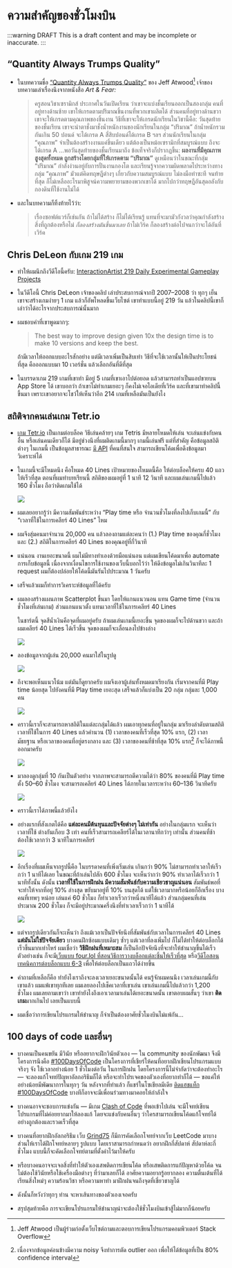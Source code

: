 # ความสำคัญของชั่วโมงบิน

:::warning DRAFT
This is a draft content and may be incomplete or inaccurate.
:::

## “Quantity Always Trumps Quality”

- ในบทความชื่อ [“Quantity Always Trumps Quality”](https://blog.codinghorror.com/quantity-always-trumps-quality/) ของ Jeff Atwood[^jeffatwood]
    เจ้าของบทความเล่าเรื่องนึงจากหนังสือ _Art & Fear:_

    > ครูสอนวิชาเซรามิกส์ ประกาศในวันเปิดเรียน ว่าเขาจะแบ่งชั้นเรียนออกเป็นสองกลุ่ม
    > คนที่อยู่ทางด้านซ้าย เขาให้เกรดตามปริมาณชิ้นงานที่พวกเขาผลิตได้
    > ส่วนคนที่อยู่ทางด้านขวา เขาจะให้เกรดตามคุณภาพของชิ้นงาน
    > วิธีที่เขาจะให้เกรดนักเรียนในวิชานี้คือ:
    > วันสุดท้ายของชั้นเรียน
    > เขาจะนำตาชั่งมาชั่งน้ำหนักงานของนักเรียนในกลุ่ม “ปริมาณ” ถ้าน้ำหนักรวมกันเกิน 50 ปอนด์ จะได้เกรด A สี่สิบปอนด์ได้เกรด B ฯลฯ
    > ส่วนนักเรียนในกลุ่ม “คุณภาพ” จำเป็นต้องสร้างงานแค่ชิ้นเดียว แต้ต้องเป็นหม้อเซรามิกที่สมบูรณ์แบบ ถึงจะได้เกรด A
    > …พอวันสุดท้ายของชั้นเรียนมาถึง ข้อเท็จจริงก็ปรากฏขึ้น:
    > **ผลงานที่มีคุณภาพสูงสุดทั้งหมด ถูกสร้างโดยกลุ่มที่ให้เกรดตาม “ปริมาณ”**
    > ดูเหมือนว่าในขณะที่กลุ่ม “ปริมาณ” กำลังง่วนอยู่กับการปั่นงานกองโต และเรียนรู้จากความผิดพลาดไประหว่างทาง
    > กลุ่ม “คุณภาพ” มัวแต่คิดทฤษฎีต่างๆ เกี่ยวกับความสมบูรณ์แบบ ไม่ลงมือทำซะที จนท้ายที่สุด ก็ไม่เหลืออะไรมาพิสูจน์ความพยายามของพวกเขาได้ มากไปกว่าทฤษฎีอันสุดอลังกับ กองดินที่ใช้งานไม่ได้

- และในบทความก็ทิ้งท้ายไว้ว่า:

    > เรื่องซอฟต์แวร์ก็เช่นกัน
    > ถ้าไม่ได้สร้าง ก็ไม่ได้เรียนรู้
    > แทนที่จะมามัวกังวลว่าคุณกำลังสร้างสิ่งที่ถูกต้องหรือไม่ _ก็ลองสร้างมันขึ้นมาเลย_
    > ถ้าไม่เวิร์ค ก็ลองสร้างต่อไปจนกว่าจะได้อันที่เวิร์ค

[^jeffatwood]: Jeff Atwood เป็นผู้ร่วมก่อตั้งเว็บไซต์ถามและตอบการเขียนโปรแกรมคอมพิวเตอร์ Stack Overflow

## Chris DeLeon กับเกม 219 เกม

- ทำให้ผมนึกถึงวีดีโอนี้ครับ: [InteractionArtist 219 Daily Experimental Gameplay Projects](https://youtu.be/BgZrBpSISS0)

- ในวีดีโอนี้
    Chris DeLeon เจ้าของคลิป เล่าประสบการณ์จากปี 2007–2008 ว่า
    ทุกๆ เย็น เขาจะสร้างเกมง่ายๆ 1 เกม แล้วก็อัพโหลดขึ้นเว็บไซต์
    เขาทำแบบนี้อยู่ 219 วัน
    แล้วในคลิปนี้เขาก็เล่าว่าได้อะไรจากประสบการณ์นั้นมาก

- ผมชอบคำที่เขาพูดมากๆ:

    > The best way to improve design given 10x the design time is to make 10 versions and keep the best.

    ถ้ามีเวลาให้ออกแบบอะไรสักอย่าง แต่มีเวลาเพิ่มเป็นสิบเท่า
    วิธีที่จะใช้เวลานั้นให้เป็นประโยชน์ที่สุด คือออกแบบมา 10 เวอร์ชั่น แล้วเลือกอันที่ดีที่สุด

- ในบรรดาเกม 219 เกมที่เขาทำ
    มีอยู่ 5 เกมที่เขาเอาไปต่อยอด แล้วสามารถทำเป็นแอปขายบน App Store ได้
    เขาบอกว่า ถ้าเขาไม่ทำเกมเยอะๆ ก็คงไม่เจอไอเดียที่เวิร์ค
    และที่เขามาทำคลิปนี้ขึ้นมา เพราะเขาอยากจะโชว์ให้เห็นว่าอีก 214 เกมที่เหลือมันเป็นยังไง

## สถิติจากคนเล่นเกม Tetr.io

- [เกม Tetr.io](https://tetr.io/) เป็นเกมต่อบล็อค
    วิธีเล่นคล้ายๆ เกม Tetris
    มีหลายโหมดให้เล่น
    จะเล่นแข่งกับคนอื่น หรือเล่นคนเดียวก็ได้
    มีอยู่ช่วงนึงที่ผมติดเกมนี้มากๆ
    เกมนี้เล่นฟรี
    แต่ที่สำคัญ
    คือข้อมูลสถิติต่างๆ ในเกมนี้ เป็นข้อมูลสาธารณะ
    [มี API](https://tetr.io/about/api/) ที่คนที่สนใจ สามารถเขียนโค้ดเพื่อดึงข้อมูลมาวิเคราะห์ได้

- ในเกมนี้จะมีโหมดนึง คือโหมด 40 Lines
    เป้าหมายของโหมดนี้คือ ให้ต่อบล็อคให้ครบ 40 แถว ให้เร็วที่สุด
    ตอนที่ผมทำบทเรียนนี้ สถิติของผมอยู่ที่ 1 นาที 12 วินาที
    และผมเล่นเกมนี้ไปแล้ว 160 ชั่วโมง
    ถือว่าติดเกมใช้ได้

    ![](https://im.dt.in.th/ipfs/bafybeifqr63q3pupjlezbk7lkybwhdjkjx7qkbicbrthclw4pj4xk7dcse/image.webp)

- ผมเลยอยากรู้ว่า
    มีความสัมพันธ์ระหว่าง “Play time หรือ จำนวนชั่วโมงที่ลงไปเก็บเกมนี้” กับ “เวลาที่ใช้ในการเคลียร์ 40 Lines” ไหม

- ผมจึงสุ่มคนมาจำนวน 20,000 คน
    แล้วลองถามแต่ละคนว่า
    (1.) Play time ของคุณกี่ชั่วโมง และ (2.) สถิติในการเคลียร์ 40 Lines ของคุณอยู่ที่กี่วินาที

- แน่นอน งานเยอะขนาดนี้ ผมไม่มีทางทำเองด้วยมือแน่นอน
    แต่ผมเขียนโค้ดมาเพื่อ automate การเก็บข้อมูลนี้
    เนื่องจากเงื่อนไขการใช้งานของเว็บนี้บอกไว้ว่า ให้ดึงข้อมูลไม่เกินวินาทีละ 1 request
    ผมก็ต้องปล่อยให้โค้ดนี้มันรันไปประมาณ 1 วันครับ

- เสร็จแล้วผมก็ทำการวิเคราะห์ข้อมูลที่ได้ครับ

- ผมลองสร้างแผนภาพ Scatterplot ขึ้นมา
    โดยให้แกนแนวนอน แทน Game time (จำนวนชั่วโมงที่เล่นเกม)
    ส่วนแกนแนวตั้ง แทนเวลาที่ใช้ในการเคลียร์ 40 Lines

    ในชาร์ตนี้ จุดสีน้ำเงินคือจุดที่ผมอยู่ครับ
    ถ้าผมเล่นเกมนี้เยอะขึ้น จุดของผมก็จะไปด้านขวา
    และถ้าผมเคลียร์ 40 Lines ได้เร็วขึ้น จุดของผมก็จะเลื่อนลงไปข้างล่าง

    ![](https://im.dt.in.th/ipfs/bafybeifp34idpterdvyonacgh2p77am2nhk4gqxqluwppizlwqpcfvqmkm/image.webp)

- ลองข้อมูลจากผู้เล่น 20,000 คนมาใส่ในรูปดู

    ![](https://im.dt.in.th/ipfs/bafybeia37eqwg267m3jxe6k2652lip25olmf3mvm34k2qbta24h6s3p4dq/image.webp)

- ถึงจะพอเห็นแนวโน้ม แต่มันก็ดูยากครับ
    ผมจึงเอาผู้เล่นทั้งหมดมาเรียงกัน เริ่มจากคนที่มี Play time น้อยสุด ไปยังคนที่มี Play time เยอะสุด
    เสร็จแล้วก็แบ่งเป็น 20 กลุ่ม กลุ่มละ 1,000 คน

    ![](https://im.dt.in.th/ipfs/bafybeieriqsaekhnq4e6zcjmcfxe74enhd7javo755rr6kxcquwdjpolna/image.webp)

- คราวนี้เราก็จะสามารถหาสถิติในแต่ละกลุ่มได้แล้ว
    ผมเอาทุกคนที่อยู่ในกลุ่ม มาเรียงลำดับตามสถิติเวลาที่ใช้ในการ 40 Lines
    แล้วคำนวน ​(1) เวลาของคนที่เร็วที่สุด 10% แรก, (2) เวลามัธยฐาน หรือเวลาของคนที่อยู่ตรงกลาง และ (3) เวลาของคนที่ช้าที่สุด 10% แรก[^noise] ก็จะได้ภาพนี้ออกมาครับ

    ![](https://im.dt.in.th/ipfs/bafybeieni3rkovqugy2ebaiwucxs5egcb4e36qc7fpzf3yy5bgbsydno7a/image.webp)

- มาลองดูกลุ่มที่ 10 กันเป็นตัวอย่าง
    จากภาพจะสามารถตีความได้ว่า 80% ของคนที่มี Play time ตั้ง 50–60 ชั่วโมง
    จะสามารถเคลียร์ 40 Lines ได้ภายในเวลาระหว่าง 60–136 วินาทีครับ

    ![](https://im.dt.in.th/ipfs/bafybeiec6fw52z72icvwksdls7b5ftzb6tjqh7fhcvxkik27c3rq6tae7i/image.webp)

- คราวนี้เราได้ภาพนี้แล้วยังไง

- อย่างแรกที่สังเกตได้คือ
    **แต่ละคนมีต้นทุนและปัจจัยต่างๆ ไม่เท่ากัน**
    อย่างในกลุ่มแรก จะเห็นว่าเวลาที่ใช้ ต่างกันเกือบ 3 เท่า
    คนที่เร็วสามารถเคลียร์ได้ในเวลานาทีกว่าๆ เท่านั้น
    ส่วนคนที่ช้า ต้องใช้เวลากว่า 3 นาทีในการเคลียร์

    ![](https://im.dt.in.th/ipfs/bafybeihlsv4pnhifdhjn5vvm5rtgv2we4bfx3gyduorxjxjd5zednxtb5e/image.webp)

- อีกเรื่องที่ผมเห็นจากรูปนี้คือ
    ในบรรดาคนที่เพิ่งเริ่มเล่น เกินกว่า 90% ไม่สามารถทำเวลาให้เร็วกว่า 1 นาทีได้เลย
    ในขณะที่ถ้าเล่นไปสัก 600 ชั่วโมง จะเห็นว่ากว่า 90% ทำเวลาได้เร็วกว่า 1 นาทีทั้งนั้น
    ดังนั้น **เวลาที่ใช้ในการฝึกฝน มีความสัมพันธ์กับความเชียวชาญแน่นอน**
    สัมพันธ์พอที่จะทำให้จากที่อยู่ 10% ล่างสุด ขยับมาอยู่ที่ 10% บนสุดได้
    แต่ใช้เวลามากหรือน้อยก็อีกเรื่อง
    บางคนที่เทพๆ หน่อย เล่นแค่ 60 ชั่วโมง ก็ทำเวลาเร็วกว่าหนึ่งนาทีได้แล้ว
    ส่วนกลุ่มคนที่เล่นประมาณ 200 ชั่วโมง ก็จะมีอยู่ประมาณครึ่งนึงที่ทำเวลาเร็วกว่า 1 นาทีได้

    ![](https://im.dt.in.th/ipfs/bafybeigtluydluirsoxac42vqgm4jnxvzybzujtxjdlhlvyaeqs75jr4hm/image.webp)

- แต่จากรูปเดียวกันก็จะเห็นว่า ถึงแม้เวลาเป็นปัจจัยนึงที่สัมพันธ์กับเวลาในการเคลียร์ 40 Lines **แต่มันไม่ใช่ปัจจัยเดียว**
    บางคนฝึกซ้อมแบบเดิมๆ ซ้ำๆ แต่เวลาที่ลงเพิ่มไป ก็ไม่ได้ทำให้ต่อบล็อกได้เร็วขึ้นมากเท่าไหร่
    ผมเชื่อว่า **วิธีฝึกฝนที่เหมาะสม** ก็เป็นอีกปัจจัยนึงที่จะทำให้ชำนาญขึ้นได้เร็ว
    ตัวอย่างเช่น ก็จะมี[เว็บแบบ four.lol ที่สอนวิธีการวางบล็อกแต่ละชิ้นให้เร็วที่สุด](https://four.lol/mid-game/finesse)
    หรือ[วีดีโอสอนเทคนิคการต่อบล็อกแบบ 6-3](https://youtu.be/MqFfc5QtEds) เพื่อให้ต่อบล็อกเป็นแถวได้ง่ายขึ้น

- คำถามที่เหลือก็คือ ทำยังไงเราถึงจะลงเวลาเยอะขนาดนั้นได้
    คนรู้จักผมคนนึง เวลาเล่นเกมนี้กับเขาแล้ว ผมแพ้เขาทุกทีเลย
    ผมเลยลองไปเช็คเวลาที่เขาเล่น เขาเล่นเกมนี้ไปแล้วกว่า 1,200 ชั่วโมง
    ผมเลยถามเขาว่า เขาทำยังไงถึงเอาเวลามาเล่นได้เยอะขนาดนั้น
    เขาตอบผมสั้นๆ ว่าเขา **ติดเกม**มากเกินไป เลยเป็นแบบนี้

- ผมเชื่อว่าการเขียนโปรแกรมให้ชำนาญ ก็จำเป็นต้องอาศัยชั่วโมงบินไม่แพ้กัน…

## 100 days of code และอื่นๆ

- บางคนเป็นคนขยัน มีวินัย หรืออยากจะฝึกวินัยตัวเอง — ใน community ของนักพัฒนา จึงมีโครงการนึงคือ [#100DaysOfCode](https://www.100daysofcode.com/)
    เป็นโครงการที่เชียร์ให้คนที่อยากฝึกเขียนโปรแกรมแบบจริงๆ จัง ใช้เวลาอย่างน้อย 1 ชั่วโมงต่อวัน ในการฝึกฝน
    โดยโครงการนี้ไม่จำกัดว่าจะต้องทำอะไร — จะลองแก้โจทย์ปัญหาอัลกอริธึมก็ได้ หรือจะทำโปรเจคของตัวเองที่อยากทำก็ได้ — ขอแค่ให้อย่างน้อยมีพัฒนาการในทุกๆ วัน
    หลังจากที่ทำแล้ว ก็แชร์ในโซเชียลมีเดีย [ติดแฮชแท็ก #100DaysOfCode](https://twitter.com/hashtag/100DaysOfCode)
    บางทีก็อาจจะมีเพื่อนร่วมทางมาคอยให้กำลังใจ

- บางคนอาจจะชอบการแข่งกัน — มีเกม [Clash of Code](https://www.codingame.com/multiplayer/clashofcode) ที่พอเข้าไปเล่น จะมีโจทย์เขียนโปรแกรมที่ไม่ค่อยยากมาให้ลองแก้
    โดยจะแข่งกับคนอื่นๆ ว่าใครสามารถเขียนโค้ดแก้โจทย์ได้อย่างถูกต้องและรวดเร็วที่สุด

- บางคนที่อยากฝึกอัลกอริธึม เว็บ [Grind75](https://www.techinterviewhandbook.org/grind75) ก็มีการคัดเลือกโจทย์จากเว็บ LeetCode มาบางส่วนให้เราได้ฝึกโจทย์หลายๆ รูปแบบ
    โดยเราสามารถกำหนดว่า อยากฝึกกี่สัปดาห์ สัปดาห์ละกี่ชั่วโมง
    แบบนี้ก็จะคัดเลือกโจทย์ตามที่ตั้งค่าไว้มาให้ครับ

- หรือบางคนอาจจะเจอสิ่งที่ทำให้ตัวเองเสพติดการเขียนโค้ด หรือเสพติดการแก้ปัญหาด้วยโค้ด
    จนไม่ต้องใช้วินัยหรือใช้เครื่องมือต่างๆ ที่ว่ามาเลยก็ได้
    อาศัยความอยากรู้อยากลอง ความตื่นเต้นที่ได้เรียนสิ่งใหม่ๆ ความร้อนวิชา หรือความหาทำ มาฝึกฝนจนถึงจุดที่เชี่ยวชาญได้

- ดังนั้นก็หวังว่าทุกๆ ท่าน จะหาเส้นทางของตัวเองเจอครับ

- สรุปสุดท้ายคือ การจะเขียนโปรแกรมให้ชำนาญน่าจะต้องใช้ชั่วโมงบินเข้าสู้ไม่มากก็น้อยครับ

[^noise]: เนื่องจากข้อมูลค่อนข้างมีความ noisy จึงทำการตัด outlier ออก เพื่อให้ได้ข้อมูลที่เป็น 80% confidence interval
